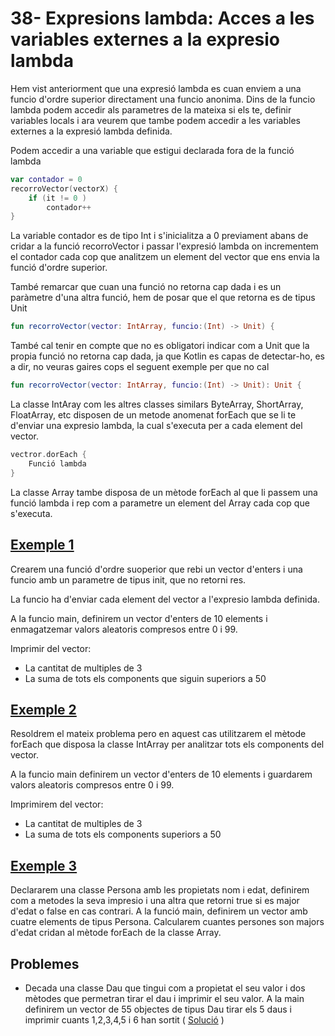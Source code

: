 # 38- Expresions lambda: Acces a les variables externes a la expresio lambda

Hem vist anteriorment que una expresió lambda es cuan enviem a una funcio d'ordre superior directament una funcio anonima.
Dins de la funcio lambda podem accedir als parametres de la mateixa si els te, definir variables locals i ara veurem que tambe podem accedir a les variables externes a la expresió lambda definida.

Podem accedir a una variable que estigui declarada fora de la funció lambda

```kotlin
var contador = 0
recorroVector(vectorX) {
    if (it != 0 )
        contador++
}
```

La variable contador es de tipo Int i s'inicialitza a 0 previament abans de cridar a la funció recorroVector i passar l'expresió lambda on incrementem el contador cada cop que analitzem un element del vector que ens envia la funció d'ordre superior.

També remarcar que cuan una funció no retorna cap dada i es un paràmetre d'una altra funció, hem de posar que el que retorna es de tipus Unit 

```kotlin
fun recorroVector(vector: IntArray, funcio:(Int) -> Unit) {
```

També cal tenir en compte que no es obligatori indicar com a Unit que la propia funció no retorna cap dada, ja que Kotlin es capas de detectar-ho, es a dir, no veuras gaires cops el seguent exemple per que no cal

```kotlin
fun recorroVector(vector: IntArray, funcio:(Int) -> Unit): Unit {
```

La classe IntAray com les altres classes similars ByteArray, ShortArray, FloatArray, etc disposen de un metode anomenat forEach que se li te d'enviar una expresio lambda, la cual s'executa per a cada element del vector.

```kotlin
vectror.dorEach {
    Funció lambda
}
```

La classe Array tambe disposa de un mètode forEach al que li passem una funció lambda i rep com a parametre un element del Array cada cop que s'executa. 

## [Exemple 1](https://github.com/marcmoiagese/curskotlin/blob/master/38-Expresions_lambda_Acces_a_les_variables_externes_a_la_expresio_lambda/Exemple1/src/main/kotlin/Main.kt)

Crearem una funció d'ordre suoperior que rebi un vector d'enters i una funcio amb un parametre de tipus init, que no retorni res.

La funcio ha d'enviar cada element del vector a l'expresio lambda definida.

A la funcio main, definirem un vector d'enters de 10 elements i enmagatzemar valors aleatoris compresos entre 0 i 99.

Imprimir del vector:
- La cantitat de multiples de 3
- La suma de tots els components que siguin superiors a 50

## [Exemple 2](https://github.com/marcmoiagese/curskotlin/blob/master/38-Expresions_lambda_Acces_a_les_variables_externes_a_la_expresio_lambda/Exemple2/src/main/kotlin/Main.kt)

Resoldrem el mateix problema pero en aquest cas utilitzarem el mètode forEach que disposa la classe IntArray per analitzar tots els components del vector.

A la funcio main definirem un vector d'enters de 10 elements i guardarem valors aleatoris compresos entre 0 i 99.

Imprimirem del vector:
- La cantitat de multiples de 3
- La suma de tots els components superiors a 50

## [Exemple 3](https://github.com/marcmoiagese/curskotlin/blob/master/38-Expresions_lambda_Acces_a_les_variables_externes_a_la_expresio_lambda/Exemple3/src/main/kotlin/Main.kt)

Declararem una classe Persona amb les propietats nom i edat, definirem com a metodes la seva impresio i una altra que retorni true si es major d'edat o false en cas contrari. A la funció main, definirem un vector amb cuatre elements de tipus Persona. Calcularem cuantes persones son majors d'edat cridan al mètode forEach de la classe Array.

## Problemes

- Decada una classe Dau que tingui com a propietat el seu valor i dos mètodes que permetran tirar el dau i imprimir el seu valor. A la main definirem un vector de 55 objectes de tipus Dau
  tirar els 5 daus i imprimir cuants 1,2,3,4,5 i 6 han sortit ( [Solució](https://github.com/marcmoiagese/curskotlin/blob/master/38-Expresions_lambda_Acces_a_les_variables_externes_a_la_expresio_lambda/Problema1/src/main/kotlin/Main.kt) )
